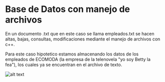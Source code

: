 # Base de Datos con manejo de archivos

En un documento .txt que en este caso se llama empleados.txt se hacen altas, bajas, consultas, modificaciones mediante el manejo de archivos con c++.

Para este caso hipotetico estamos almacenando los datos de los empleados de ECOMODA (la empresa de la telenovela "yo soy Betty la fea"), los cuales ya se encuentran en el archivo de texto.

![alt text](https://static.wikia.nocookie.net/beatriz-aurora-pinzon-solano/images/e/e0/El-cuartel-de-las-feas-completo.jpeg/revision/latest/scale-to-width-down/1280?cb=20201116065022&path-prefix=es)
